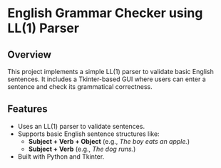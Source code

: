 # English Grammar Checker using LL(1) Parser

## Overview
This project implements a simple LL(1) parser to validate basic English sentences. It includes a Tkinter-based GUI where users can enter a sentence and check its grammatical correctness.

## Features
- Uses an LL(1) parser to validate sentences.
- Supports basic English sentence structures like:
  - **Subject + Verb + Object** (e.g., *The boy eats an apple.*)
  - **Subject + Verb** (e.g., *The dog runs.*)
- Built with Python and Tkinter.
